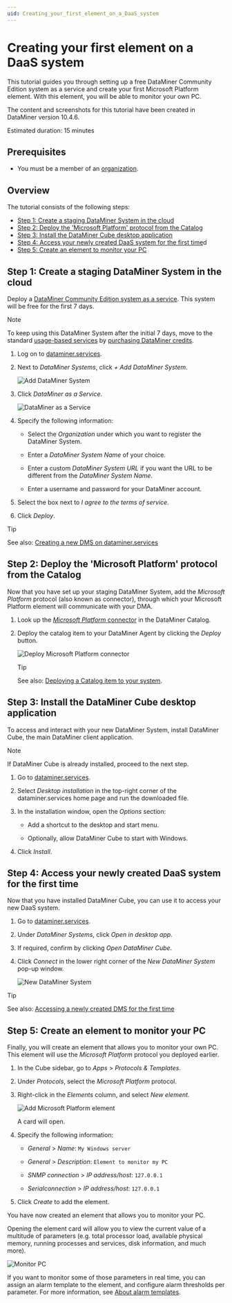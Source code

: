 ```yaml
---
uid: Creating_your_first_element_on_a_DaaS_system
---
```


# Creating your first element on a DaaS system

This tutorial guides you through setting up a free DataMiner Community Edition system as a service and create your first Microsoft Platform element. With this element, you will be able to monitor your own PC.

The content and screenshots for this tutorial have been created in DataMiner version 10.4.6.

Estimated duration: 15 minutes

## Prerequisites

- You must be a member of an [organization](xref:Pricing_Usage_based_service#organization).

## Overview

The tutorial consists of the following steps:

- [Step 1: Create a staging DataMiner System in the cloud](#step-1-create-a-staging-dataminer-system-in-the-cloud)
- [Step 2: Deploy the 'Microsoft Platform' protocol from the Catalog](#step-2-deploy-the-microsoft-platform-protocol-from-the-catalog)
- [Step 3: Install the DataMiner Cube desktop application](#step-3-install-the-dataminer-cube-desktop-application)
- [Step 4: Access your newly created DaaS system for the first time](#step-4-access-your-newly-created-daas-system-for-the-first-time)d
- [Step 5: Create an element to monitor your PC](#step-5-create-an-element-to-monitor-your-pc)

## Step 1: Create a staging DataMiner System in the cloud

Deploy a [DataMiner Community Edition system as a service](xref:Pricing_Commercial_Models#dataminer-community-edition). This system will be free for the first 7 days.

> [!NOTE]
> To keep using this DataMiner System after the initial 7 days, move to the standard [usage-based services](xref:Pricing_Commercial_Models#usage-based-services) by [purchasing DataMiner credits](xref:Order_DataMiner_credits).

1. Log on to [dataminer.services](https://dataminer.services).

1. Next to *DataMiner Systems*, click *+ Add DataMiner System*.

   ![Add DataMiner System](~/user-guide/images/Add_DataMiner_System.png)

1. Click *DataMiner as a Service*.

   ![DataMiner as a Service](~/user-guide/images/DataMiner_as_a_Service.png)

1. Specify the following information:

   - Select the *Organization* under which you want to register the DataMiner System.

   - Enter a *DataMiner System Name* of your choice.

   - Enter a custom *DataMiner System URL* if you want the URL to be different from the *DataMiner System Name*.

   - Enter a username and password for your DataMiner account.

1. Select the box next to *I agree to the terms of service*.

1. Click *Deploy*.

> [!TIP]
> See also: [Creating a new DMS on dataminer.services](xref:Creating_a_DMS_on_dataminer_services)

## Step 2: Deploy the 'Microsoft Platform' protocol from the Catalog

Now that you have set up your staging DataMiner System, add the *Microsoft Platform* protocol (also known as connector), through which your Microsoft Platform element will communicate with your DMA.

1. Look up the [*Microsoft Platform* connector](https://catalog.dataminer.services/details/4abcf220-c001-4ffd-bab8-559dee47088f) in the DataMiner Catalog.

1. Deploy the catalog item to your DataMiner Agent by clicking the *Deploy* button.

   ![Deploy Microsoft Platform connector](~/user-guide/images/Microsoft_Platform_Connector.png)

   > [!TIP]
   > See also: [Deploying a Catalog item to your system](xref:Deploying_a_catalog_item).

## Step 3: Install the DataMiner Cube desktop application

To access and interact with your new DataMiner System, install DataMiner Cube, the main DataMiner client application.

> [!NOTE]
> If DataMiner Cube is already installed, proceed to the next step.

1. Go to [dataminer.services](https://dataminer.services).

1. Select *Desktop installation* in the top-right corner of the dataminer.services home page and run the downloaded file.

1. In the installation window, open the *Options* section:

   - Add a shortcut to the desktop and start menu.

   - Optionally, allow DataMiner Cube to start with Windows.

1. Click *Install*.

## Step 4: Access your newly created DaaS system for the first time

Now that you have installed DataMiner Cube, you can use it to access your new DaaS system.

1. Go to [dataminer.services](https://dataminer.services).

1. Under *DataMiner Systems*, click *Open in desktop app*.

1. If required, confirm by clicking *Open DataMiner Cube*.

1. Click *Connect* in the lower right corner of the *New DataMiner System* pop-up window.

   ![New DataMiner System](~/user-guide/images/daas_access_003.png)

> [!TIP]
> See also: [Accessing a newly created DMS for the first time](xref:Accessing_a_new_DMS)

## Step 5: Create an element to monitor your PC

Finally, you will create an element that allows you to monitor your own PC. This element will use the *Microsoft Platform* protocol you deployed earlier.

1. In the Cube sidebar, go to *Apps* > *Protocols & Templates*.

1. Under *Protocols*, select the *Microsoft Platform* protocol.

1. Right-click in the *Elements* column, and select *New element*.

   ![Add Microsoft Platform element](~/user-guide/images/Microsoft_Platform_Element.png)

   A card will open.

1. Specify the following information:

   - *General* > *Name*: `My Windows server`

   - *General* > *Description*: `Element to monitor my PC`

   - *SNMP connection* > *IP address/host*: `127.0.0.1`

   - *Serialconnection* > *IP address/host*: `127.0.0.1`

1. Click *Create* to add the element.

You have now created an element that allows you to monitor your PC.

Opening the element card will allow you to view the current value of a multitude of parameters (e.g. total processor load, available physical memory, running processes and services, disk information, and much more).

![Monitor PC](~/user-guide/images/Monitor_PC.png)

If you want to monitor some of those parameters in real time, you can assign an alarm template to the element, and configure alarm thresholds per parameter. For more information, see [About alarm templates](xref:About_alarm_templates).
